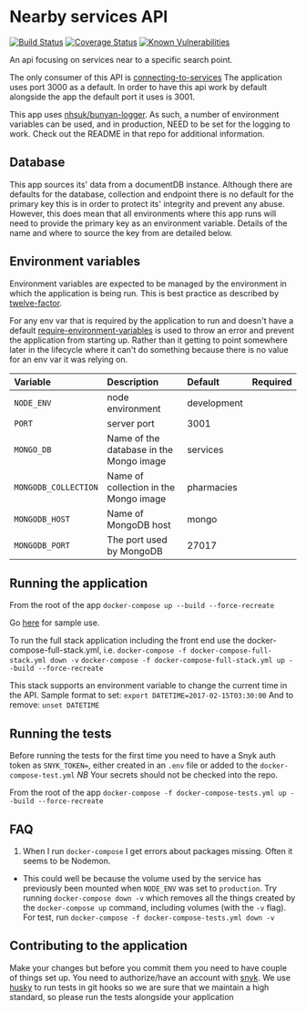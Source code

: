 # Nearby services API

[![Build Status](https://travis-ci.org/nhsuk/nearby-services-api.svg?branch=master)](https://travis-ci.org/nhsuk/nearby-services-api)
[![Coverage Status](https://coveralls.io/repos/github/nhsuk/nearby-services-api/badge.svg)](https://coveralls.io/github/nhsuk/nearby-services-api)
[![Known Vulnerabilities](https://snyk.io/test/github/nhsuk/nearby-services-api/badge.svg)](https://snyk.io/test/github/nhsuk/nearby-services-api)

An api focusing on services near to a specific search point.

The only consumer of this API is [connecting-to-services](https://github.com/nhsuk/connecting-to-services)
The application uses port 3000 as a default. In order to have this api work by
default alongside the app the default port it uses is 3001.

This app uses [nhsuk/bunyan-logger](https://github.com/nhsuk/bunyan-logger). As
such, a number of environment variables can be used, and in production, NEED to
be set for the logging to work. Check out the README in that repo for additional
information.

## Database

This app sources its' data from a documentDB instance. Although there are
defaults for the database, collection and endpoint there is no default for the
primary key this is in order to protect its' integrity and prevent any abuse.
However, this does mean that all environments where this app runs will need
to provide the primary key as an environment variable. Details of the name
and where to source the key from are detailed below.

## Environment variables

Environment variables are expected to be managed by the environment in which
the application is being run. This is best practice as described by
[twelve-factor](https://12factor.net/config).

For any env var that is required by the application to run and doesn't have a
default [require-environment-variables](https://www.npmjs.com/package/require-environment-variables)
is used to throw an error and prevent the application from starting up. Rather
than it getting to point somewhere later in the lifecycle where it can't do
something because there is no value for an env var it was relying on. 

| Variable              | Description                                                                            | Default                  | Required        |
|:----------------------|:---------------------------------------------------------------------------------------|:-------------------------|:----------------|
| `NODE_ENV`            | node environment                                                                       | development              |                 |
| `PORT`                | server port                                                                            | 3001                     |                 |
| `MONGO_DB`              | Name of the database in the Mongo image                                              | services                 |                 |
| `MONGODB_COLLECTION`    | Name of collection in the Mongo image                                                | pharmacies               |                 |
| `MONGODB_HOST`          | Name of MongoDB host                                                                 | mongo                    |                 |
| `MONGODB_PORT`          | The port used by MongoDB                                                             | 27017                    |                 |

## Running the application

From the root of the app
`docker-compose up --build --force-recreate`

Go [here](http://localhost:3001/nearby?longitude=-1.0751380920410156&latitude=50.82191467285156) for sample use.

To run the full stack application including the front end use the docker-compose-full-stack.yml, i.e.
`docker-compose -f docker-compose-full-stack.yml down -v`
`docker-compose -f docker-compose-full-stack.yml up --build --force-recreate`

This stack supports an environment variable to change the current time in the API.
Sample format to set:
`export DATETIME=2017-02-15T03:30:00`
And to remove:
`unset DATETIME`

## Running the tests
Before running the tests for the first time you need to have a Snyk auth token as `SNYK_TOKEN=`, either created
in an `.env` file or added to the `docker-compose-test.yml`
*NB* Your secrets should not be checked into the repo.

From the root of the app
`docker-compose -f docker-compose-tests.yml up --build --force-recreate`

## FAQ

1. When I run `docker-compose` I get errors about packages missing. Often it seems to be Nodemon.
  * This could well be because the volume used by the service has previously been mounted when `NODE_ENV` was set to `production`. Try running `docker-compose down -v` which removes all the things created by the `docker-compose up` command, including volumes (with the `-v` flag). For test, run `docker-compose -f docker-compose-tests.yml down -v`


## Contributing to the application

Make your changes but before you commit them you need to have couple of things set up.
You need to authorize/have an account with [snyk](https://snyk.io/). We use [husky](https://github.com/typicode/husky)
to run tests in git hooks so we are sure that we maintain a high standard, so please run the tests alongside your application
 
